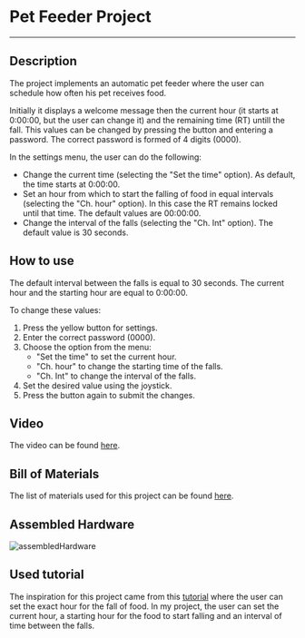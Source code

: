 # Pet Feeder Project
---

## Description

The project implements an automatic pet feeder where the user can schedule how often his pet receives food. 

Initially it displays a welcome message then the current hour (it starts at 0:00:00, but the user can change it) and the remaining time (RT) untill the fall. This values can be changed by pressing the button and entering a password. The correct password is formed of 4 digits (0000).

In the settings menu, the user can do the following:
- Change the current time (selecting the "Set the time" option). As default, the time starts at 0:00:00.
- Set an hour from which to start the falling of food in equal intervals (selecting the "Ch. hour" option). In this case the RT remains locked until that time. The default values are 00:00:00.
- Change the interval of the falls (selecting the "Ch. Int" option). The default value is 30 seconds.

## How to use

The default interval between the falls is equal to 30 seconds. The current hour and the starting hour are equal to 0:00:00.

To change these values:
1. Press the yellow button for settings.
2. Enter the correct password (0000).
3. Choose the option from the menu:
      - "Set the time" to set the current hour.
      - "Ch. hour" to change the starting time of the falls.
      - "Ch. Int" to change the interval of the falls.
4. Set the desired value using the joystick.
5. Press the button again to submit the changes.

## Video

The video can be found [here](https://youtu.be/lU5tHlrbQfo).

## Bill of Materials

The list of materials used for this project can be found [here](https://docs.google.com/spreadsheets/d/1Htry010sDG5Vxl1XxuDkIDsEU6a6pIBbHVVmY9l-o_E/edit#gid=1705842037). 

## Assembled Hardware

![assembledHardware](https://user-images.githubusercontent.com/49486605/75114121-13f49f00-565c-11ea-89ef-d6ac3f0f3b09.jpg)

## Used tutorial

The inspiration for this project came from this [tutorial](https://www.youtube.com/watch?v=mjiexlL6Cfo) where the user can set the exact hour for the fall of food. In my project, the user can set the current hour, a starting hour for the food to start falling and an interval of time between the falls.
